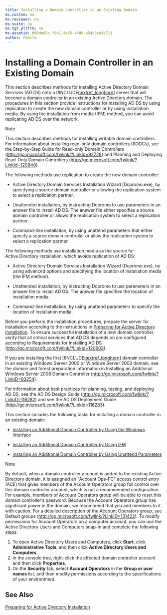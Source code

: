 ```yaml
---
title: Installing a Domain Controller in an Existing Domain
ms.custom: na
ms.reviewer: na
ms.suite: na
ms.tgt_pltfrm: na
ms.assetid: 098de65c-f0b1-4e55-a40b-a54c3ce9d711
author: Femila
---
```

# Installing a Domain Controller in an Existing Domain
  This section describes methods for installing Active Directory Domain Services \(AD DS\) onto a [!INCLUDE[nextref_longhorn](../Token/nextref_longhorn_md.md)] server that will become a domain controller in an existing Active Directory domain. The procedures in this section provide instructions for installing AD DS by using replication to create the new domain controller or by using installation media. By using the installation from media \(IFM\) method, you can avoid replicating AD DS over the network.  
  
> [!NOTE]  
>  This section describes methods for installing writable domain controllers. For information about installing read\-only domain controllers \(RODCs\), see the Step\-by\-Step Guide for Read\-only Domain Controllers \([http:\/\/go.microsoft.com\/fwlink\/?LinkId\=92728](http://go.microsoft.com/fwlink/?LinkId=92728)\) and Planning and Deploying Read\-Only Domain Controllers \([http:\/\/go.microsoft.com\/fwlink\/?LinkId\=120840](http://go.microsoft.com/fwlink/?LinkId=120840)\).  
  
 The following methods use replication to create the new domain controller:  
  
-   Active Directory Domain Services Installation Wizard \(Dcpromo.exe\), by specifying a source domain controller or allowing the replication system to select a replication partner.  
  
-   Unattended installation, by instructing Dcpromo to use parameters in an answer file to install AD DS. The answer file either specifies a source domain controller or allows the replication system to select a replication partner.  
  
-   Command\-line installation, by using unattend parameters that either specify a source domain controller or allow the replication system to select a replication partner.  
  
 The following methods use installation media as the source for Active Directory installation, which avoids replication of AD DS:  
  
-   Active Directory Domain Services Installation Wizard \(Dcpromo.exe\), by using advanced options and specifying the location of installation media \(the IFM method\).  
  
-   Unattended installation, by instructing Dcpromo to use parameters in an answer file to install AD DS. The answer file specifies the location of installation media.  
  
-   Command\-line installation, by using unattend parameters to specify the location of installation media.  
  
 Before you perform the installation procedures, prepare the server for installation according to the instructions in [Preparing for Active Directory Installation](../Topic/Preparing-for-Active-Directory-Installation.md). To ensure successful installation of a new domain controller, verify that all critical services that AD DS depends on are configured according to Requirements for Installing AD DS \([http:\/\/go.microsoft.com\/fwlink\/?LinkId\=120603](http://go.microsoft.com/fwlink/?LinkId=120603)\).  
  
 If you are installing the first [!INCLUDE[nextref_longhorn](../Token/nextref_longhorn_md.md)] domain controller in an existing Windows Server 2000 or Windows Server 2003 domain, see the domain and forest preparation information in Installing an Additional Windows Server 2008 Domain Controller \([http:\/\/go.microsoft.com\/fwlink\/?LinkID\=93254](http://go.microsoft.com/fwlink/?LinkID=93254)\).  
  
 For information about best practices for planning, testing, and deploying AD DS, see the AD DS Design Guide \([http:\/\/go.microsoft.com\/fwlink\/?LinkID\=116282](http://go.microsoft.com/fwlink/?LinkID=116282)\) and see the AD DS Deployment Guide \([http:\/\/go.microsoft.com\/fwlink\/?LinkId\=116283](http://go.microsoft.com/fwlink/?LinkId=116283)\).  
  
 This section includes the following tasks for installing a domain controller in an existing domain:  
  
-   [Installing an Additional Domain Controller by Using the Windows Interface](../Topic/Installing-an-Additional-Domain-Controller-by-Using-the-Windows-Interface.md)  
  
-   [Installing an Additional Domain Controller by Using IFM](../Topic/Installing-an-Additional-Domain-Controller-by-Using-IFM.md)  
  
-   [Installing an Additional Domain Controller by Using Unattend Parameters](../Topic/Installing-an-Additional-Domain-Controller-by-Using-Unattend-Parameters.md)  
  
> [!NOTE]  
>  By default, when a domain controller account is added to the existing Active Directory domain, it is assigned an "Account Ops\-FC" access control entry \(ACE\) that gives members of the Account Operators group full control over this domain controller account, which is not a recommended configuration. For example, members of Account Operators group will be able to reset this domain controller’s password. Because the Account Operators group has significant power in the domain, we recommend that you add members to it with caution. For a detailed description of the Account Operators group, see Default groups \([http:\/\/go.microsoft.com\/fwlink\/?LinkID\=131422](http://go.microsoft.com/fwlink/?LinkID=131422)\). To modify permissions for Account Operators on a computer account, you can use the Active Directory Users and Computers snap\-in and complete the following steps:  
>   
>  1.  To open Active Directory Users and Computers, click **Start**, click **Administrative Tools**, and then click **Active Directory Users and Computers**.  
> 2.  In the console tree, right\-click the affected domain controller account and then click **Properties**.  
> 3.  On the **Security** tab, select **Account Operators** in the **Group or user names** list, and then modify permissions according to the specifications of your environment.  
  
## See Also  
 [Preparing for Active Directory Installation](../Topic/Preparing-for-Active-Directory-Installation.md)  
  
  